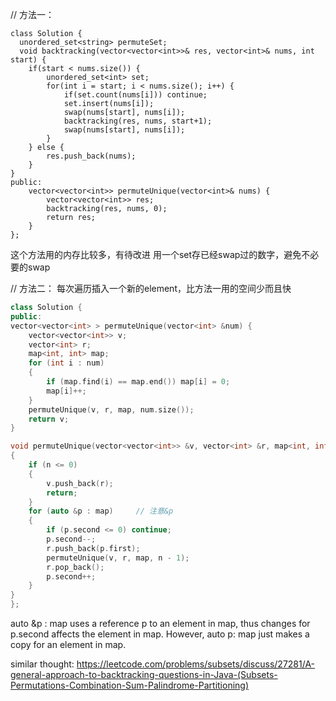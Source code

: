 // 方法一：
```
class Solution {
  unordered_set<string> permuteSet;
  void backtracking(vector<vector<int>>& res, vector<int>& nums, int start) {
    if(start < nums.size()) {
        unordered_set<int> set;
        for(int i = start; i < nums.size(); i++) {
            if(set.count(nums[i])) continue;
            set.insert(nums[i]);
            swap(nums[start], nums[i]);
            backtracking(res, nums, start+1);
            swap(nums[start], nums[i]);
        }
    } else {
        res.push_back(nums);
    }
}
public:
    vector<vector<int>> permuteUnique(vector<int>& nums) {
        vector<vector<int>> res;
        backtracking(res, nums, 0);
        return res;
    }
};
```

这个方法用的内存比较多，有待改进
用一个set存已经swap过的数字，避免不必要的swap


// 方法二： 每次遍历插入一个新的element，比方法一用的空间少而且快
```cpp
class Solution {
public:
vector<vector<int> > permuteUnique(vector<int> &num) {
    vector<vector<int>> v;
    vector<int> r;
    map<int, int> map;
    for (int i : num)
    {
        if (map.find(i) == map.end()) map[i] = 0;
        map[i]++;
    }
    permuteUnique(v, r, map, num.size());
    return v;
}

void permuteUnique(vector<vector<int>> &v, vector<int> &r, map<int, int> &map, int n)
{
    if (n <= 0)
    {
        v.push_back(r);
        return;
    }
    for (auto &p : map)     // 注意&p
    {
        if (p.second <= 0) continue;
        p.second--;
        r.push_back(p.first);
        permuteUnique(v, r, map, n - 1);
        r.pop_back();
        p.second++;
    }
}
};
```

auto &p : map uses a reference p to an element in map, thus changes for p.second affects the element in map. 
However, auto p: map just makes a copy for an element in map.

similar thought:
https://leetcode.com/problems/subsets/discuss/27281/A-general-approach-to-backtracking-questions-in-Java-(Subsets-Permutations-Combination-Sum-Palindrome-Partitioning)
